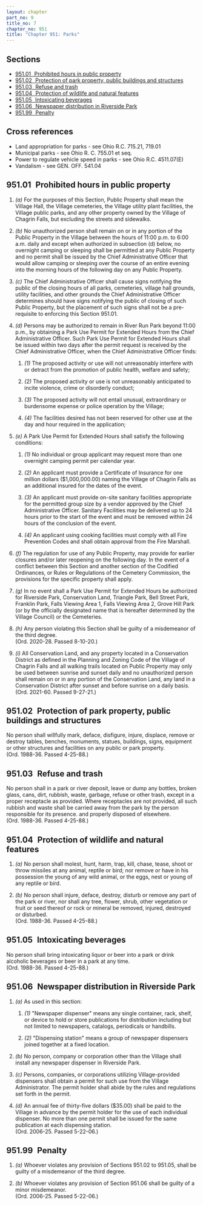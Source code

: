 ```yaml
---
layout: chapter
part_no: 9
title_no: 7
chapter_no: 951
title: "Chapter 951: Parks"
---
```


## Sections

* [951.01   Prohibited hours in public property](#95101-prohibited-hours-in-public-property)
* [951.02   Protection of park property, public buildings and structures](#95102-protection-of-park-property-public-buildings-and-structures)
* [951.03   Refuse and trash](#95103-refuse-and-trash)
* [951.04   Protection of wildlife and natural features](#95104-protection-of-wildlife-and-natural-features)
* [951.05   Intoxicating beverages](#95105-intoxicating-beverages)
* [951.06   Newspaper distribution in Riverside Park](#95106-newspaper-distribution-in-riverside-park)
* [951.99   Penalty](#95199-penalty)

## Cross references

* Land appropriation for parks - see Ohio R.C. 715.21, 719.01
* Municipal parks - see Ohio R. C. 755.01 et seq.
* Power to regulate vehicle speed in parks - see Ohio R.C. 4511.07(E)
* Vandalism - see GEN. OFF. 541.04

## 951.01   Prohibited hours in public property

1. _(a)_ For the purposes of this Section, Public Property shall mean the
Village Hall, the Village cemeteries, the Village utility plant facilities, the
Village public parks, and any other property owned by the Village of Chagrin
Falls, but excluding the streets and sidewalks.

2. _(b)_ No unauthorized person shall remain on or in any portion of the Public
Property in the Village between the hours of 11:00 p.m. to 6:00 a.m. daily and
except when authorized in subsection (d) below, no overnight camping or sleeping
shall be permitted at any Public Property and no permit shall be issued by the
Chief Administrative Officer that would allow camping or sleeping over the
course of an entire evening into the morning hours of the following day on any
Public Property.

3. _(c)_ The Chief Administrative Officer shall cause signs notifying the public
of the closing hours of all parks, cemeteries, village hall grounds, utility
facilities, and other grounds the Chief Administrative Officer determines should
have signs notifying the public of closing of such Public Property, but the
placement of such signs shall not be a pre-requisite to enforcing this Section
951.01.

4. _(d)_ Persons may be authorized to remain in River Run Park beyond 11:00
p.m., by obtaining a Park Use Permit for Extended Hours from the Chief
Administrative Officer. Such Park Use Permit for Extended Hours shall be issued
within two days after the permit request is received by the Chief Administrative
Officer, when the Chief Administrative Officer finds:

    1. _(1)_ The proposed activity or use will not unreasonably interfere with
    or detract from the promotion of public health, welfare and safety;

    2. _(2)_ The proposed activity or use is not unreasonably anticipated to
    incite violence, crime or disorderly conduct;

    3. _(3)_ The proposed activity will not entail unusual, extraordinary or
    burdensome expense or police operation by the Village;

    4. _(4)_ The facilities desired has not been reserved for other use at the
    day and hour required in the application;

5. _(e)_ A Park Use Permit for Extended Hours shall satisfy the following
conditions:

    1. _(1)_ No individual or group applicant may request more than one
    overnight camping permit per calendar year.

    2. _(2)_ An applicant must provide a Certificate of Insurance for one
    million dollars ($1,000,000.00) naming the Village of Chagrin Falls as an
    additional insured for the dates of the event.

    3. _(3)_ An applicant must provide on-site sanitary facilities appropriate
    for the permitted group size by a vendor approved by the Chief
    Administrative Officer. Sanitary Facilities may be delivered up to 24 hours
    prior to the start of the event and must be removed within 24 hours of the
    conclusion of the event.

    4. _(4)_ An applicant using cooking facilities must comply with all Fire
    Prevention Codes and shall obtain approval from the Fire Marshall.

6. _(f)_ The regulation for use of any Public Property, may provide for earlier
closures and/or later reopening on the following day. In the event of a conflict
between this Section and another section of the Codified Ordinances, or Rules or
Regulations of the Cemetery Commission, the provisions for the specific property
shall apply.

7. _(g)_ In no event shall a Park Use Permit for Extended Hours be authorized
for Riverside Park, Conservation Land, Triangle Park, Bell Street Park, Franklin
Park, Falls Viewing Area 1, Falls Viewing Area 2, Grove Hill Park (or by the
officially designated name that is hereafter determined by the Village Council)
or the Cemeteries.

8. _(h)_ Any person violating this Section shall be guilty of a misdemeanor of
the third degree.  
(Ord. 2020-28. Passed 8-10-20.)

9. _(i)_ All Conservation Land, and any property located in a Conservation
District as defined in the Planning and Zoning Code of the Village of Chagrin
Falls and all walking trails located on Public Property may only be used between
sunrise and sunset daily and no unauthorized person shall remain on or in any
portion of the Conservation Land, any land in a Conservation District after
sunset and before sunrise on a daily basis.  
(Ord. 2021-60. Passed 9-27-21.)

## 951.02   Protection of park property, public buildings and structures

No person shall willfully mark, deface, disfigure, injure, displace, remove or
destroy tables, benches, monuments, statues, buildings, signs, equipment or
other structures and facilities on any public or park property.  
(Ord. 1988-36. Passed 4-25-88.)

## 951.03   Refuse and trash

No person shall in a park or river deposit, leave or dump any bottles, broken
glass, cans, dirt, rubbish, waste, garbage, refuse or other trash, except in a
proper receptacle as provided. Where receptacles are not provided, all such
rubbish and waste shall be carried away from the park by the person responsible
for its presence. and properly disposed of elsewhere.  
(Ord. 1988-36. Passed 4-25-88.)

## 951.04   Protection of wildlife and natural features

1. _(a)_ No person shall molest, hunt, harm, trap, kill, chase, tease, shoot or
throw missiles at any animal, reptile or bird; nor remove or have in his
possession the young of any wild animal, or the eggs, nest or young of any
reptile or bird.

2. _(b)_ No person shall injure, deface, destroy, disturb or remove any part of
the park or river, nor shall any tree, flower, shrub, other vegetation or fruit
or seed thereof or rock or mineral be removed, injured, destroyed or
disturbed.  
(Ord. 1988-36. Passed 4-25-88.)

## 951.05   Intoxicating beverages

No person shall bring intoxicating liquor or beer into a park or drink alcoholic
beverages or beer in a park at any time.  
(Ord. 1988-36. Passed 4-25-88.)

## 951.06   Newspaper distribution in Riverside Park

1. _(a)_ As used in this section:

    1. _(1)_ "Newspaper dispenser" means any single container, rack, shelf, or
    device to hold or store publications for distribution including but not
    limited to newspapers, catalogs, periodicals or handbills.

    2. _(2)_ "Dispensing station" means a group of newspaper dispensers joined
    together at a fixed location.

2. _(b)_ No person, company or corporation other than the Village shall install
any newspaper dispenser in Riverside Park.

3. _(c)_ Persons, companies, or corporations utilizing Village-provided
dispensers shall obtain a permit for such use from the Village Administrator.
The permit holder shall abide by the rules and regulations set forth in the
permit.

4. _(d)_ An annual fee of thirty-five dollars ($35.00) shall be paid to the
Village in advance by the permit holder for the use of each individual
dispenser. No more than one permit shall be issued for the same publication at
each dispensing station.  
(Ord. 2006-25. Passed 5-22-06.)

## 951.99   Penalty

1. _(a)_ Whoever violates any provision of Sections 951.02 to 951.05, shall be
guilty of a misdemeanor of the third degree.

2. _(b)_ Whoever violates any provision of Section 951.06 shall be guilty of a
minor misdemeanor.  
(Ord. 2006-25. Passed 5-22-06.)
